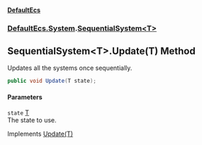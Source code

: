 #### [DefaultEcs](DefaultEcs.md 'DefaultEcs')
### [DefaultEcs.System](DefaultEcs.md#DefaultEcs_System 'DefaultEcs.System').[SequentialSystem&lt;T&gt;](SequentialSystem_T_.md 'DefaultEcs.System.SequentialSystem&lt;T&gt;')
## SequentialSystem&lt;T&gt;.Update(T) Method
Updates all the systems once sequentially.  
```csharp
public void Update(T state);
```
#### Parameters
<a name='DefaultEcs_System_SequentialSystem_T__Update(T)_state'></a>
`state` [T](SequentialSystem_T_.md#DefaultEcs_System_SequentialSystem_T__T 'DefaultEcs.System.SequentialSystem&lt;T&gt;.T')  
The state to use.
  

Implements [Update(T)](ISystem_T__Update(T).md 'DefaultEcs.System.ISystem&lt;T&gt;.Update(T)')  
